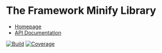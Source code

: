 # The Framework Minify Library

- [Homepage](https://the-framework.gitlab.io/libraries/minify.html)
- [API Documentation](https://the-framework.gitlab.io/libraries/minify/docs/)

[![Build](https://gitlab.com/the-framework/libraries/minify/badges/master/pipeline.svg)](https://gitlab.com/the-framework/libraries/minify/-/jobs)
[![Coverage](https://gitlab.com/the-framework/libraries/minify/badges/master/coverage.svg?job=test:php)](https://the-framework.gitlab.io/libraries/minify/coverage/)
